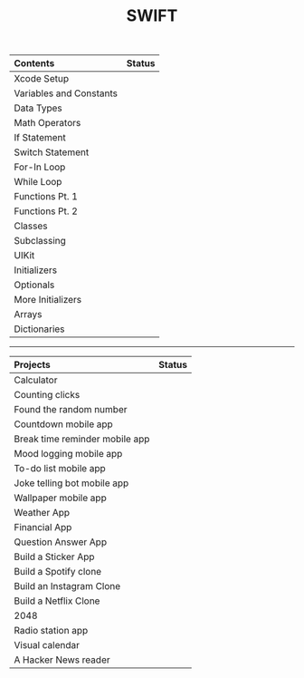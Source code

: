 <h1 align="center">
SWIFT
</h1>
<br>


| Contents | Status |
| :---  | :---:  |
| Xcode Setup  | <img width=13px src="https://icon-library.com/images/completed-icon/completed-icon-6.jpg"> |
| Variables and Constants  | <img width=13px src="https://icon-library.com/images/completed-icon/completed-icon-6.jpg"> |
| Data Types  | <img width=13px src="https://icon-library.com/images/completed-icon/completed-icon-6.jpg"> |
| Math Operators  | <img width=13px src="https://icon-library.com/images/completed-icon/completed-icon-6.jpg"> |
| If Statement  | <img width=13px src="https://icon-library.com/images/completed-icon/completed-icon-6.jpg"> |
| Switch Statement  | <img width=13px src="https://icon-library.com/images/completed-icon/completed-icon-6.jpg"> |
| For-In Loop  | <img width=13px src="https://icon-library.com/images/completed-icon/completed-icon-6.jpg"> |
| While Loop  | <img width=13px src="https://icon-library.com/images/completed-icon/completed-icon-6.jpg"> |
| Functions Pt. 1  | <img width=13px src="https://icon-library.com/images/completed-icon/completed-icon-6.jpg"> |
| Functions Pt. 2  | <img width=13px src="https://icon-library.com/images/completed-icon/completed-icon-6.jpg"> |
| Classes  | <img width=13px src="https://cdn-icons-png.flaticon.com/512/71/71397.png"> |
| Subclassing  | <img width=13px src="https://icon-library.com/images/completed-icon/completed-icon-6.jpg"> |
| UIKit  | <img width=13px src="https://cdn-icons-png.flaticon.com/512/71/71397.png"> |
| Initializers | <img width=13px src="https://cdn-icons-png.flaticon.com/512/71/71397.png"> |
| Optionals  | <img width=13px src="https://icon-library.com/images/completed-icon/completed-icon-6.jpg"> |
| More Initializers  | <img width=13px src="https://cdn-icons-png.flaticon.com/512/71/71397.png"> |
| Arrays  | <img width=13px src="https://icon-library.com/images/completed-icon/completed-icon-6.jpg"> |
| Dictionaries  | <img width=13px src="https://icon-library.com/images/completed-icon/completed-icon-6.jpg"> |

<hr>

| Projects | Status |
| :---  | :---:  |
| Calculator  | <img width=13px src="https://icon-library.com/images/completed-icon/completed-icon-6.jpg"> |
| Counting clicks  | <img width=13px src="https://icon-library.com/images/completed-icon/completed-icon-6.jpg"> |
| Found the random number  | <img width=13px src="https://icon-library.com/images/completed-icon/completed-icon-6.jpg"> |
| Countdown mobile app  | <img width=13px src="https://cdn-icons-png.flaticon.com/512/71/71397.png"> |
| Break time reminder mobile app  | <img width=13px src="https://cdn-icons-png.flaticon.com/512/71/71397.png"> |
| Mood logging mobile app  | <img width=13px src="https://cdn-icons-png.flaticon.com/512/71/71397.png"> |
| To-do list mobile app  | <img width=13px src="https://cdn-icons-png.flaticon.com/512/71/71397.png"> |
| Joke telling bot mobile app  | <img width=13px src="https://cdn-icons-png.flaticon.com/512/71/71397.png"> |
| Wallpaper mobile app  | <img width=13px src="https://cdn-icons-png.flaticon.com/512/71/71397.png"> |
| Weather App  | <img width=13px src="https://cdn-icons-png.flaticon.com/512/71/71397.png"> |
| Financial App  | <img width=13px src="https://cdn-icons-png.flaticon.com/512/71/71397.png"> |
| Question Answer App  | <img width=13px src="https://cdn-icons-png.flaticon.com/512/71/71397.png"> |
| Build a Sticker App  | <img width=13px src="https://cdn-icons-png.flaticon.com/512/71/71397.png"> |
| Build a Spotify clone  | <img width=13px src="https://cdn-icons-png.flaticon.com/512/71/71397.png"> |
| Build an Instagram Clone  | <img width=13px src="https://cdn-icons-png.flaticon.com/512/71/71397.png"> |
| Build a Netflix Clone  | <img width=13px src="https://cdn-icons-png.flaticon.com/512/71/71397.png"> |
| 2048  | <img width=13px src="https://cdn-icons-png.flaticon.com/512/71/71397.png"> |
| Radio station app  | <img width=13px src="https://cdn-icons-png.flaticon.com/512/71/71397.png"> |
| Visual calendar  | <img width=13px src="https://cdn-icons-png.flaticon.com/512/71/71397.png"> |
| A Hacker News reader  | <img width=13px src="https://cdn-icons-png.flaticon.com/512/71/71397.png"> |
